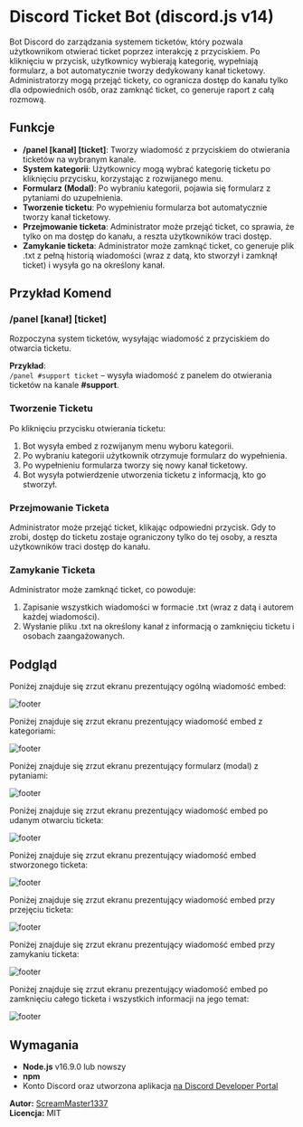 # Discord Ticket Bot (discord.js v14)

Bot Discord do zarządzania systemem ticketów, który pozwala użytkownikom otwierać ticket poprzez interakcję z przyciskiem. Po kliknięciu w przycisk, użytkownicy wybierają kategorię, wypełniają formularz, a bot automatycznie tworzy dedykowany kanał ticketowy. Administratorzy mogą przejąć tickety, co ogranicza dostęp do kanału tylko dla odpowiednich osób, oraz zamknąć ticket, co generuje raport z całą rozmową.

## Funkcje

- **/panel [kanał] [ticket]**: Tworzy wiadomość z przyciskiem do otwierania ticketów na wybranym kanale.
- **System kategorii**: Użytkownicy mogą wybrać kategorię ticketu po kliknięciu przycisku, korzystając z rozwijanego menu.
- **Formularz (Modal)**: Po wybraniu kategorii, pojawia się formularz z pytaniami do uzupełnienia.
- **Tworzenie ticketu**: Po wypełnieniu formularza bot automatycznie tworzy kanał ticketowy.
- **Przejmowanie ticketa**: Administrator może przejąć ticket, co sprawia, że tylko on ma dostęp do kanału, a reszta użytkowników traci dostęp.
- **Zamykanie ticketa**: Administrator może zamknąć ticket, co generuje plik .txt z pełną historią wiadomości (wraz z datą, kto stworzył i zamknął ticket) i wysyła go na określony kanał.

## Przykład Komend

### /panel [kanał] [ticket]

Rozpoczyna system ticketów, wysyłając wiadomość z przyciskiem do otwarcia ticketu.

**Przykład**:  
`/panel #support ticket` – wysyła wiadomość z panelem do otwierania ticketów na kanale **#support**.

### Tworzenie Ticketu

Po kliknięciu przycisku otwierania ticketu:

1. Bot wysyła embed z rozwijanym menu wyboru kategorii.
2. Po wybraniu kategorii użytkownik otrzymuje formularz do wypełnienia.
3. Po wypełnieniu formularza tworzy się nowy kanał ticketowy.
4. Bot wysyła potwierdzenie utworzenia ticketu z informacją, kto go stworzył.

### Przejmowanie Ticketa

Administrator może przejąć ticket, klikając odpowiedni przycisk. Gdy to zrobi, dostęp do ticketu zostaje ograniczony tylko do tej osoby, a reszta użytkowników traci dostęp do kanału.

### Zamykanie Ticketa

Administrator może zamknąć ticket, co powoduje:

1. Zapisanie wszystkich wiadomości w formacie .txt (wraz z datą i autorem każdej wiadomości).
2. Wysłanie pliku .txt na określony kanał z informacją o zamknięciu ticketu i osobach zaangażowanych.

## Podgląd

Poniżej znajduje się zrzut ekranu prezentujący ogólną wiadomość embed:

![footer](https://cdn.discordapp.com/attachments/1102682877235310734/1293750239039324221/Zrzut_ekranu_2024-10-10_033242.png?ex=6708824d&is=670730cd&hm=f328f0b6e7e3fe95daf29381213c19f1cab653cfa6e0107c9c133e4c03a428ba&)

Poniżej znajduje się zrzut ekranu prezentujący wiadomość embed z kategoriami:

![footer](https://cdn.discordapp.com/attachments/1102682877235310734/1293750238820958248/Zrzut_ekranu_2024-10-10_033249.png?ex=6708824d&is=670730cd&hm=a52249ba920aa854f75fee81a26d3b1e33e694da1ca88b980953742fc8e3cbdb&)

Poniżej znajduje się zrzut ekranu prezentujący formularz (modal) z pytaniami:

![footer](https://cdn.discordapp.com/attachments/1102682877235310734/1293750238611378206/Zrzut_ekranu_2024-10-10_033256.png?ex=6708824d&is=670730cd&hm=73ea85a2c221645593c0d582f759dad96cfef0ede28082ad81687b93ca9262cc&)

Poniżej znajduje się zrzut ekranu prezentujący wiadomość embed po udanym otwarciu ticketa:

![footer](https://cdn.discordapp.com/attachments/1102682877235310734/1293750238322102313/Zrzut_ekranu_2024-10-10_033309.png?ex=6708824d&is=670730cd&hm=61dd9110c85760dc87ba830828bdb07c1ee89a6d98e75813995c45a42d9ac6c8&)

Poniżej znajduje się zrzut ekranu prezentujący wiadomość embed stworzonego ticketa:

![footer](https://cdn.discordapp.com/attachments/1102682877235310734/1293750238095343637/Zrzut_ekranu_2024-10-10_033317.png?ex=6708824d&is=670730cd&hm=67489f9708edf4ed873039c58cc37240f0918568aefda7ae10fc861f8acee71b&)

Poniżej znajduje się zrzut ekranu prezentujący wiadomość embed przy przejęciu ticketa:

![footer](https://cdn.discordapp.com/attachments/1102682877235310734/1293750237856403556/Zrzut_ekranu_2024-10-10_033322.png?ex=6708824d&is=670730cd&hm=b85687a4593cab67484afe2f1d52a50be66a036cbdeccad049612e6fe75df3c3&)

Poniżej znajduje się zrzut ekranu prezentujący wiadomość embed przy zamykaniu ticketa:

![footer](https://cdn.discordapp.com/attachments/1102682877235310734/1293750237541961778/Zrzut_ekranu_2024-10-10_033330.png?ex=6708824d&is=670730cd&hm=3b689779aa47f9257e66bc789c9d6affe22c810fbc8e17f6e04bfe9a57cdbe14&)

Poniżej znajduje się zrzut ekranu prezentujący wiadomość embed po zamknięciu całego ticketa i wszystkich informacji na jego temat:

![footer](https://cdn.discordapp.com/attachments/1102682877235310734/1293750239336988682/Zrzut_ekranu_2024-10-10_033336.png?ex=6708824d&is=670730cd&hm=6a39f509c7453809b5eda7b895f245053ccce01a33d3c4e2a5b9d10377443bc6&)

## Wymagania

- **Node.js** v16.9.0 lub nowszy
- **npm**
- Konto Discord oraz utworzona aplikacja [na Discord Developer Portal](https://discord.com/developers/applications)

**Autor:** [ScreamMaster1337](https://github.com/ScreamMaster1337)  
**Licencja:** MIT
